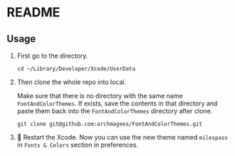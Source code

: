 # README

## Usage

1. First go to the directory. 

    ```shell
    cd ~/Library/Developer/Xcode/UserData
    ```

2. Then clone the whole repo into local. 

   Make sure that there is no directory with the same name `FontAndColorThemes`. If exists, save the contents in that directory and paste them back into the `FontAndColorThemes` directory after clone.

   ```shell
   git clone git@github.com:archmagees/FontAndColorThemes.git
   ```

3. 🎉 Restart the Xcode. Now you can use the new theme named `milespass` in `Fonts & Colors` section in preferences.